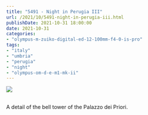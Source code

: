 ```yaml
---
title: "5491 - Night in Perugia III"
url: /2021/10/5491-night-in-perugia-iii.html
publishDate: 2021-10-31 18:00:00
date: 2021-10-31
categories:
- "olympus-m-zuiko-digital-ed-12-100mm-f4-0-is-pro"
tags:
- "italy"
- "umbria"
- "perugia"
- "night"
- "olympus-om-d-e-m1-mk-ii"
---
```

<div class="container">
<div class="center"><a target="_blank" href="https://d25zfm9zpd7gm5.cloudfront.net/1200x1200/2019/20190901_203105_lr.jpg"><img class="webfeedsFeaturedVisual" src="https://d25zfm9zpd7gm5.cloudfront.net/0600x0600/2019/20190901_203105_lr.jpg" /></a></div>
</div>
<br />

A detail of the bell tower of the Palazzo dei Priori.
